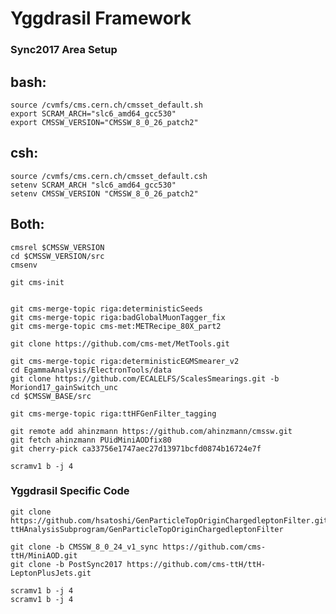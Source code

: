 Yggdrasil Framework
================

### Sync2017 Area Setup
## bash:
    source /cvmfs/cms.cern.ch/cmsset_default.sh
    export SCRAM_ARCH="slc6_amd64_gcc530"
    export CMSSW_VERSION="CMSSW_8_0_26_patch2"

## csh:
    source /cvmfs/cms.cern.ch/cmsset_default.csh
    setenv SCRAM_ARCH "slc6_amd64_gcc530"
    setenv CMSSW_VERSION "CMSSW_8_0_26_patch2"
## Both:

    cmsrel $CMSSW_VERSION
    cd $CMSSW_VERSION/src
    cmsenv

    git cms-init
  

    git cms-merge-topic riga:deterministicSeeds
    git cms-merge-topic riga:badGlobalMuonTagger_fix
    git cms-merge-topic cms-met:METRecipe_80X_part2
 
    git clone https://github.com/cms-met/MetTools.git

    git cms-merge-topic riga:deterministicEGMSmearer_v2
    cd EgammaAnalysis/ElectronTools/data
    git clone https://github.com/ECALELFS/ScalesSmearings.git -b Moriond17_gainSwitch_unc
    cd $CMSSW_BASE/src

    git cms-merge-topic riga:ttHFGenFilter_tagging

    git remote add ahinzmann https://github.com/ahinzmann/cmssw.git
    git fetch ahinzmann PUidMiniAODfix80
    git cherry-pick ca33756e1747aec27d13971bcfd0874b16724e7f

    scramv1 b -j 4

### Yggdrasil Specific Code
    
    git clone https://github.com/hsatoshi/GenParticleTopOriginChargedleptonFilter.git ttHAnalysisSubprogram/GenParticleTopOriginChargedleptonFilter

    git clone -b CMSSW_8_0_24_v1_sync https://github.com/cms-ttH/MiniAOD.git
    git clone -b PostSync2017 https://github.com/cms-ttH/ttH-LeptonPlusJets.git

    scramv1 b -j 4
    scramv1 b -j 4
